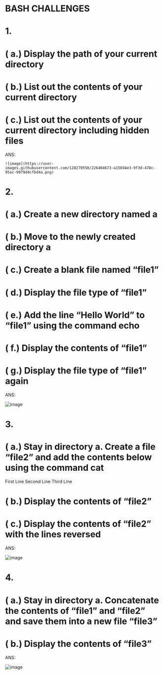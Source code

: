 # BASH CHALLENGES
# 1.
# ( a.) Display the path of your current directory
# ( b.) List out the contents of your current directory
# ( c.) List out the contents of your current directory including hidden files
  ANS:
  
    ![image](https://user-images.githubusercontent.com/128279550/226404673-a15694e3-9f3d-478c-95ac-9979d4cfbd4a.png)

# 2.
# ( a.) Create a new directory named a
# ( b.) Move to the newly created directory a 
# ( c.) Create a blank file named “file1”
# ( d.) Display the file type of “file1”
# ( e.) Add the line “Hello World” to “file1” using the command echo
# ( f.) Display the contents of “file1”
# ( g.) Display the file type of “file1” again
  ANS:
  
  ![image](https://user-images.githubusercontent.com/128279550/226413791-d9e4e9bd-fd70-4d33-b793-26eaed6ab38d.png)

# 3.
# ( a.) Stay in directory a. Create a file “file2” and add the contents below using the  command cat
   First Line 
   Second Line 
   Third Line

# ( b.) Display the contents of “file2”
# ( c.) Display the contents of “file2” with the lines reversed
  ANS:
  
  ![image](https://user-images.githubusercontent.com/128279550/226415831-3612a212-f80b-4098-b77c-02709fa29c8e.png)

# 4.
# ( a.) Stay in directory a. Concatenate the contents of “file1” and “file2” and save them into a new file “file3”
# ( b.) Display the contents of “file3”
  ANS:
  
  ![image](https://user-images.githubusercontent.com/128279550/226416672-87dbb8c8-71b7-445e-a9f6-b3132fc15eb8.png)







